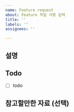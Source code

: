 ```yaml
---
name: Feature request
about: Feature 작업 사항 입력
title: ''
labels: ''
assignees: ''

---
```


## 설명

## Todo
- [ ] todo

## 참고할만한 자료 (선택)
